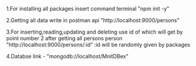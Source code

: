 1.For installing all packages insert command terminal "npm init -y"

2.Getting all data write in postman api "http://localhost:9000/persons"

3.For inserting,reading,updating and deleting use id of which will get by point number 2 after getting all persons person "http://localhost:9000/persons/:id"
:id will be randomly given by packages

4.Databse link - "mongodb://localhost/MnitDBex"

